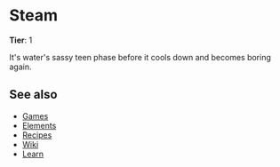 # Steam

**Tier**: 1

It's water's sassy teen phase before it cools down and becomes boring again.

## See also

* [Games](/wiki/games)
* [Elements](/wiki/elements)
* [Recipes](/wiki/recipes)
* [Wiki](/wiki/index)
* [Learn](/learn/index)